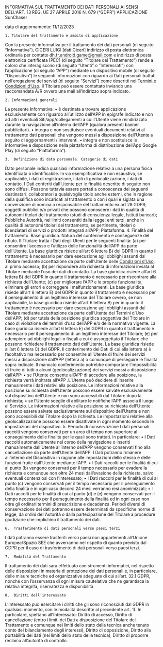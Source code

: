 INFORMATIVA SUL TRATTAMENTO DEI DATI PERSONALI 
AI SENSI DELL’ART. 13 REG. UE 27 APRILE 2016 N. 679 (“GDPR")
APPLICAZIONE SunChaser

data di aggiornamento: 11/12/2023

    1. Titolare del trattamento e ambito di applicazione
Con la presente informativa per il trattamento dei dati personali (di seguito “Informativa”), CICERI LUIGI [dati Ciceri] indirizzo di posta elettronica ordinaria per contatto dh.fr.android.game@gmail.com e indirizzo di posta elettronica certificata [PEC] (di seguito “Titolare del Trattamento”) rende a coloro che interagiscono (di seguito “Utenti” o “Interessati”) con l’applicazione (di seguito “APP”) mediante un dispositivo mobile (di seguito “Dispositivo”) le seguenti informazioni con riguardo ai Dati personali trattati nell’erogazione dei servizi (di seguito “Servizi”) come descritti nei [Termini e Condizioni d’Uso](https://github.com/Gallinator/sunchaser-legal/). Il Titolare può essere contattato inviando una raccomandata A/R ovvero una mail all’indirizzo sopra indicato.

    2. Informazioni generali 
La presente Informativa:
    • è destinata a trovare applicazione esclusivamente con riguardo all’utilizzo dell’APP in epigrafe indicato e non ad altri eventuali Siti/app/collegamenti a cui l’Utente viene reindirizzato durante la navigazione all’interno dell’APP (qualora presenti banner pubblicitari).
    • integra e non sostituisce eventuali documenti relativi al trattamento dati personali che vengono messi a disposizione dell’Utente a seguito di aggiornamenti / interventi.
    • integra e non sostituisce le informative a disposizione nella piattaforma di distribuzione dell’App Google Play (di seguito “Piattaforma”). 

    3.  Definizione di dato personale. Categorie di dati
Dato personale indica qualsiasi informazione relativa a una persona fisica identificata o identificabile. In via esemplificativa e non esaustiva, se applicabile, i dati di registrazione, i dati di geolocalizzazione, i dati di contatto.
I Dati conferiti dall’Utente per le finalità descritte di seguito non sono diffusi. Possono tuttavia essere portati a conoscenza dei seguenti destinatari: collaboratori a qualsivoglia titolo anche esterni, che in ragione della qualifica sono incaricati al trattamento o con i quali è siglata una convenzione di nomina a responsabile del trattamento ex art 28 GDPR; soggetti pubblici e/o privati che possono conoscere i dati in qualità di autonomi titolari del trattamento (studi di consulenza legale, Istituti bancari); Pubbliche Autorità, nei limiti consentiti dalla legge; enti terzi, anche in qualità di autonomi titolari del trattamento, se pertinente, titolari o licenziatari di servizi o prodotti integrati all’APP; Piattaforma. 
    4.  Finalità del trattamento. Base giuridica. Natura del conferimento e conseguenze del rifiuto.
Il Titolare  tratta i Dati degli Utenti per le seguenti finalità:
    (a) per consentire l’accesso e l’utilizzo delle funzionalità dell’APP da parte dell’Utente. La base giuridica risiede all’art 6 lettera B) del GDPR in quanto il trattamento è necessario per dare esecuzione agli obblighi assunti dal Titolare mediante accettazione da parte dell’Utente delle [Condizioni d’Uso](https://github.com/Gallinator/sunchaser-legal/new/main), al primo accesso;
    (b) per rispondere alla richiesta di informazioni inviata al Titolare mediante l’uso dei dati di contatto. La base giuridica risiede all’art 6 lettera B) del GDPR in quanto il trattamento è necessario per riscontrare alla richiesta dell’Utente;
    (c) per migliorare l’APP e le proprie funzionalità, eliminare gli errori e correggere i malfunzionamenti. La base giuridica risiede all’art 6 lettera E) del GDPR in quanto il trattamento è necessario per il perseguimento di un legittimo interesse del Titolare ovvero, se non applicabile, la base giuridica risiede all’art 6 lettera B) per in quanto il trattamento è necessario per dare esecuzione agli obblighi assunti dal Titolare mediante accettazione da parte dell’Utente dei Termini d’Uso dell’APP;
    (d) per tutela della posizione giuridica soggettiva del Titolare in caso di violazione dei termini d’uso dell’APP e/o della normativa vigente. La base giuridica risiede all’art 6 lettera E) del GDPR in quanto il trattamento è necessario per il perseguimento di un legittimo interesse del Titolare;
    (e) per adempiere ad obblighi legali o fiscali a cui è assoggettato il Titolare che possono richiedere il trattamento dati dell’Utente. La base giuridica risiede all’art 6 lettera C) del GDPR.
Il conferimento dei Dati di cui alla lettera a) è facoltativo ma necessario per consentire all’Utente di fruire dei servizi messi a disposizione dall’APP (lettera a) o comunque di perseguire le finalità sopra indicate. Il mancato conferimento potrebbe comportare l’impossibilità di fruire di tutti o alcuni (geolocalizzazione) dei servizi messi a disposizione dall’APP:
    • se l’Utente consente all’APP di accedere alla posizione, la richiesta verrà inoltrata all’APP .L’Utente può decidere di inserire manualmente i dati relativi alla posizione. Le informazioni relative alla posizione su richiesta dell’Utente possono essere salvate esclusivamente sul dispositivo dell’Utente e non sono accessibili dal Titolare dopo la richiesta;
    • se l’Utente sceglie di abilitare le notifiche l’APP associa il luogo al Servizio. Le informazioni relative alla posizione su richiesta dell’Utente possono essere salvate esclusivamente sul dispositivo dell’Utente e non sono accessibili dal Titolare dopo la richiesta.
Le impostazioni relative alla geolocalizzazione possono essere disattivate in ogni momento secondo le impostazioni del dispositivo.
    5. Periodo di conservazione 
I dati personali raccolti vengono conservati per un arco di tempo non superiore al conseguimento delle finalità per le quali sono trattati. In particolare:
    • I Dati raccolti automaticamente nel corso della navigazione o inseriti manualmente dall’Utente all’interno dell’APP vengono conservati fino alla cancellazione da parte dell’Utente dell’APP. I Dati potranno rimanere all’interno del Dispositivo in ragione alle impostazioni dello stesso e delle funzioni fruite dall’Utente mediante l’APP.
    • I Dati raccolti per le finalità di cui al punto (b) vengono conservati per il tempo necessario per evadere la richiesta e comunque non oltre 24 mesi dall’evasione della richiesta, salvo eventuali contenziosi con l’Interessato;
    • I Dati raccolti per le finalità di cui al punto (c) vengono conservati per il tempo necessario per il perseguimento della finalità e in ogni caso decorsi 24 mesi verranno resi anonimizzati;
    • I Dati raccolti per le finalità di cui al punto (d) e (e) vengono conservati per il tempo necessario per il perseguimento della finalità ed in ogni caso non oltre gli ordinari termini di prescrizione e decadenza.
Periodi diversi di conservazione dei dati potranno essere determinati da specifiche norme di legge, da ordini dell’Autorità o dalla partecipazione del Titolare a procedure giudiziarie che implichino il trattamento dei dati.

    6.  Trasferimento di dati personali verso paesi terzi
I dati potranno essere trasferiti verso paesi non appartenenti all’Unione Europea/Spazio SEE che avverranno nel rispetto di quanto previsto dal GDPR per il caso di trasferimento di dati personali verso paesi terzi. 

    7.  Modalità del Trattamento
Il trattamento dei dati sarà effettuato con strumenti informatici, nel rispetto delle disposizioni in materia di protezione dei dati personali e, in particolare, delle misure tecniche ed organizzative adeguate di cui all’art. 32.1 GDPR, nonché con l’osservanza di ogni misura cautelativa che ne garantisca la relativa integrità, riservatezza e disponibilità. 

    8.  Diritti dell’interessato 
L’Interessato può esercitare i diritti che gli sono riconosciuti dal GDPR in qualsiasi momento, con le modalità descritte al precedente art. 1). In particolare, spettano all’Interessato: Diritto di accesso, Diritto di cancellazione (entro i limiti dei Dati a disposizione del Titolare del Trattamento e comunque nei limiti dello stato della tecnica anche tenuto conto del bilanciamento degli interessi), Diritto di opposizione, Diritto alla portabilità dei dati (nei limiti dello stato della tecnica), Diritto di proporre reclamo all’autorità di controllo.
